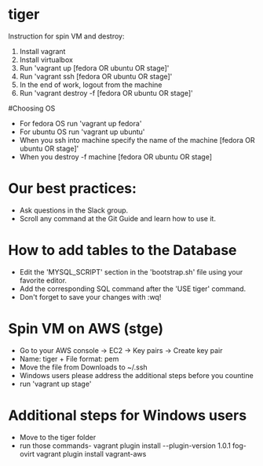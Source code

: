 # tiger

Instruction for spin VM and destroy:

1. Install vagrant
2. Install virtualbox
3. Run 'vagrant up [fedora OR ubuntu OR stage]'
4. Run 'vagrant ssh [fedora OR ubuntu OR stage]'
5. In the end of work, logout from the machine
6. Run 'vagrant destroy -f [fedora OR ubuntu OR stage]'

#Choosing OS

- For fedora OS run 'vagrant up fedora'
- For ubuntu OS run 'vagrant up ubuntu'
- When you ssh into machine specify the name of the machine [fedora OR ubuntu OR stage]'
- When you destroy -f machine [fedora OR ubuntu OR stage]

# Our best practices:

- Ask questions in the Slack group.
- Scroll any command at the Git Guide and learn how to use it.

# How to add tables to the Database

- Edit the 'MYSQL_SCRIPT' section in the 'bootstrap.sh' file using your favorite editor.
- Add the corresponding SQL command after the 'USE tiger' command.
- Don't forget to save your changes with :wq!

# Spin VM on AWS (stge)

- Go to your AWS console -> EC2 -> Key pairs -> Create key pair
- Name: tiger + File format: pem
- Move the file from Downloads to ~/.ssh
- Windows users please address the additional steps before you countine
- run 'vagrant up stage'

# Additional steps for Windows users

- Move to the tiger folder
- run those commands-
  vagrant plugin install --plugin-version 1.0.1 fog-ovirt
  vagrant plugin install vagrant-aws
